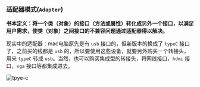 ### 适配器模式(`Adapter`)

**书本定义：将一个类（对象）的接口（方法或属性）转化成另外一个接口，以满足用户需求，使类（对象）之间接口的不兼容问题通过适配器得以解决。**

现实中的适配器：mac电脑原先是有 `usb` 接口的，但新版本的换成了 `typeC` 接口了，之前买的线都是 `usb` 的，所以要使用这些设备，就要另外购买一个转接头，用来 `typeC` 转成 `usb`。当然，也可以购买集成型的转接头，将网线接口，`hdmi` 接口，`vga` 接口等都集成进去。

![tpye-c](https://img.1000.com/qm-a-img/prod/1238609/ab31a1d40e156b494925ab57286f960b.jpeg@100w_100h)
